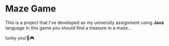 # Maze Game

This is a project that I've developed as my university assignment using **Java** language
In this game you should find a treasure in a maze...

lucky you!👾🎮